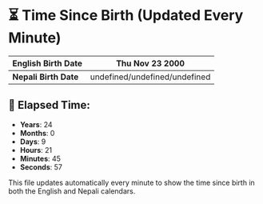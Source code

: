 # ⏳ Time Since Birth (Updated Every Minute)

| **English Birth Date** | Thu Nov 23 2000 |
|------------------------|-------------------------------------|
| **Nepali Birth Date**  | undefined/undefined/undefined                  |

## 📅 Elapsed Time:

- **Years**: 24
- **Months**: 0
- **Days**: 9
- **Hours**: 21
- **Minutes**: 45
- **Seconds**: 57

This file updates automatically every minute to show the time since birth in both the English and Nepali calendars.